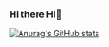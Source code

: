 ### Hi there HI👋

[![Anurag's GitHub stats](https://github-readme-stats.vercel.app/api?username=BOYOUNGJEONG-FID)](https://github.com/anuraghazra/github-readme-stats)
<!--
**BOYOUNGJEONG-FID/BOYOUNGJEONG-FID** is a ✨ _special_ ✨ repository because its `README.md` (this file) appears on your GitHub profile.

Here are some ideas to get you started:

- 🔭 I’m currently working on ...
- 🌱 I’m currently learning ...
- 👯 I’m looking to collaborate on ...
- 🤔 I’m looking for help with ...
- 💬 Ask me about ...
- 📫 How to reach me: ...
- 😄 Pronouns: ...
- ⚡ Fun fact: ...
-->
